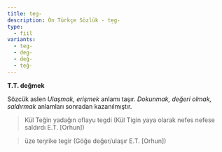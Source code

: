 ```yaml
---
title: tẹg-
description: Ön Türkçe Sözlük - tẹg-
type:
  - fiil
variants:
  - teg-
  - deg-
  - değ-
  - teğ-
---
```

**T.T. değmek**

Sözcük aslen _Ulaşmak, erişmek_ anlamı taşır. _Dokunmak, değeri olmak, saldırmak_ anlamları sonradan kazanılmıştır.

> Kül Teğin yadağın oflayu tegdi (Kül Tigin yaya olarak nefes nefese saldırdı E.T. [Orhun])

> üze teŋrike tegir (Göğe değer/ulaşır E.T. [Orhun])
